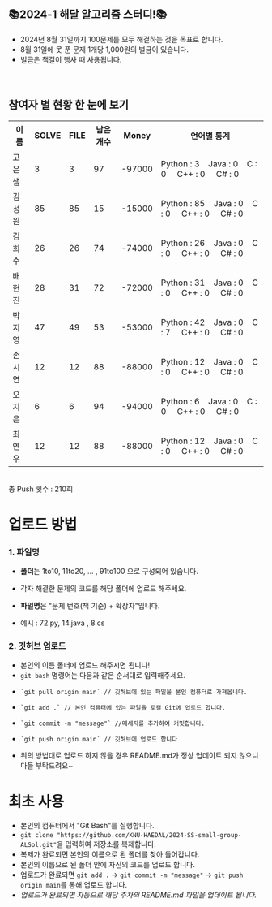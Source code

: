 ## 📚2024-1 해달 알고리즘 스터디!📚
- 2024년 8월 31일까지 100문제를 모두 해결하는 것을 목표로 합니다.
- 8월 31일에 못 푼 문제 1개당 1,000원의 벌금이 있습니다.
- 벌금은 책걸이 행사 때 사용됩니다.
<br><br><br>


## 참여자 별 현황 한 눈에 보기
<table>
    <th>   이름   </th>
    <th>   SOLVE   </th>
    <th>   FILE  </th>
    <th>   남은 개수  </th>
    <th>   Money   </th>
    <th>   언어별 통계   </th>
  <tr>
        <td> 고은샘 </td>
        <td> 3 </td>
        <td> 3 </td>
        <td> 97 </td>
        <td> -97000 </td>
        <td> Python : 3&nbsp&nbsp&nbsp&nbspJava : 0&nbsp&nbsp&nbsp&nbspC : 0&nbsp&nbsp&nbsp&nbsp&nbspC++ : 0&nbsp&nbsp&nbsp&nbsp&nbspC# : 0</td>
    </tr>  <tr>
        <td> 김성원 </td>
        <td> 85 </td>
        <td> 85 </td>
        <td> 15 </td>
        <td> -15000 </td>
        <td> Python : 85&nbsp&nbsp&nbsp&nbspJava : 0&nbsp&nbsp&nbsp&nbspC : 0&nbsp&nbsp&nbsp&nbsp&nbspC++ : 0&nbsp&nbsp&nbsp&nbsp&nbspC# : 0</td>
    </tr>  <tr>
        <td> 김희수 </td>
        <td> 26 </td>
        <td> 26 </td>
        <td> 74 </td>
        <td> -74000 </td>
        <td> Python : 26&nbsp&nbsp&nbsp&nbspJava : 0&nbsp&nbsp&nbsp&nbspC : 0&nbsp&nbsp&nbsp&nbsp&nbspC++ : 0&nbsp&nbsp&nbsp&nbsp&nbspC# : 0</td>
    </tr>  <tr>
        <td> 배현진 </td>
        <td> 28 </td>
        <td> 31 </td>
        <td> 72 </td>
        <td> -72000 </td>
        <td> Python : 31&nbsp&nbsp&nbsp&nbspJava : 0&nbsp&nbsp&nbsp&nbspC : 0&nbsp&nbsp&nbsp&nbsp&nbspC++ : 0&nbsp&nbsp&nbsp&nbsp&nbspC# : 0</td>
    </tr>  <tr>
        <td> 박지영 </td>
        <td> 47 </td>
        <td> 49 </td>
        <td> 53 </td>
        <td> -53000 </td>
        <td> Python : 42&nbsp&nbsp&nbsp&nbspJava : 0&nbsp&nbsp&nbsp&nbspC : 7&nbsp&nbsp&nbsp&nbsp&nbspC++ : 0&nbsp&nbsp&nbsp&nbsp&nbspC# : 0</td>
    </tr>  <tr>
        <td> 손시연 </td>
        <td> 12 </td>
        <td> 12 </td>
        <td> 88 </td>
        <td> -88000 </td>
        <td> Python : 12&nbsp&nbsp&nbsp&nbspJava : 0&nbsp&nbsp&nbsp&nbspC : 0&nbsp&nbsp&nbsp&nbsp&nbspC++ : 0&nbsp&nbsp&nbsp&nbsp&nbspC# : 0</td>
    </tr>  <tr>
        <td> 오지은 </td>
        <td> 6 </td>
        <td> 6 </td>
        <td> 94 </td>
        <td> -94000 </td>
        <td> Python : 6&nbsp&nbsp&nbsp&nbspJava : 0&nbsp&nbsp&nbsp&nbspC : 0&nbsp&nbsp&nbsp&nbsp&nbspC++ : 0&nbsp&nbsp&nbsp&nbsp&nbspC# : 0</td>
    </tr>  <tr>
        <td> 최연우 </td>
        <td> 12 </td>
        <td> 12 </td>
        <td> 88 </td>
        <td> -88000 </td>
        <td> Python : 12&nbsp&nbsp&nbsp&nbspJava : 0&nbsp&nbsp&nbsp&nbspC : 0&nbsp&nbsp&nbsp&nbsp&nbspC++ : 0&nbsp&nbsp&nbsp&nbsp&nbspC# : 0</td>
    </tr></table>
<br>
총 Push 횟수 : 210회

# 업로드 방법
### 1. 파일명
- **폴더**는 1to10, 11to20, ... , 91to100 으로 구성되어 있습니다.
- 각자 해결한 문제의 코드를 해당 폴더에 업로드 해주세요.

- **파일명**은 "문제 번호(책 기준) + 확장자"입니다.
- 예시 : 72.py, 14.java , 8.cs

### 2. 깃허브 업로드
- 본인의 이름 폴더에 업로드 해주시면 됩니다!
- `git bash` 명령어는 다음과 같은 순서대로 입력해주세요.
-     `git pull origin main` // 깃허브에 있는 파일을 본인 컴퓨터로 가져옵니다.
-     `git add .` // 본인 컴퓨터에 있는 파일을 로컬 Git에 업로드 합니다.
-     `git commit -m "message"` //메세지를 추가하여 커밋합니다.
-     `git push origin main` // 깃허브에 업로드 합니다
- 위의 방법대로 업로드 하지 않을 경우 README.md가 정상 업데이트 되지 않으니 다들 부탁드려요~


# 최초 사용
- 본인의 컴퓨터에서 "Git Bash"를 실행합니다.
- `git clone "https://github.com/KNU-HAEDAL/2024-SS-small-group-ALSol.git"`을 입력하여 저장소를 복제합니다.
- 복제가 완료되면 본인의 이름으로 된 폴더를 찾아 들어갑니다.
- 본인의 이름으로 된 폴더 안에 자신의 코드를 업로드 합니다.
- 업로드가 완료되면 `git add .` -> `git commit -m "message"` -> `git push origin main`를 통해 업로드 합니다.
- *업로드가 완료되면 자동으로 해당 주차의 README.md 파일을 업데이트 됩니다.*
